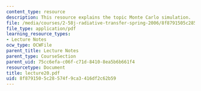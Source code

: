 ```yaml
---
content_type: resource
description: This resource explains the topic Monte Carlo simulation.
file: /media/courses/2-58j-radiative-transfer-spring-2006/8f8791505c28574f9ca3416df2c62b59_lecture20.pdf
file_type: application/pdf
learning_resource_types:
- Lecture Notes
ocw_type: OCWFile
parent_title: Lecture Notes
parent_type: CourseSection
parent_uid: 75cc6efa-c06f-c71d-8410-8ea5b6b661f4
resourcetype: Document
title: lecture20.pdf
uid: 8f879150-5c28-574f-9ca3-416df2c62b59
---
```

